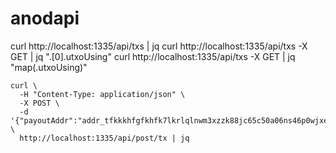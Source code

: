 # anodapi

curl http://localhost:1335/api/txs | jq
curl http://localhost:1335/api/txs -X GET | jq ".[0].utxoUsing"
curl http://localhost:1335/api/txs -X GET | jq "map(.utxoUsing)"


```
curl \
  -H "Content-Type: application/json" \
  -X POST \
  -d '{"payoutAddr":"addr_tfkkkhfgfkhfk7lkrlqlnwm3xzzk88jc65c50a06ns46p0wjxe6xqkvnrs4f79wjp6tz07wrl2k2nctyqqkhtak","scriptAddr":"addr_test1qkggkgkk7lh0de4uzz03wyelc24kl7x4c5kay2rv4r6lz4ugu5yjaeraawcdgzztg8s6l3x4x","txOutLoc":"txAltTesting01","utxoUsing":"hdddghgdfhgdfhhgfjhgf#0"}' \
  http://localhost:1335/api/post/tx | jq
```
